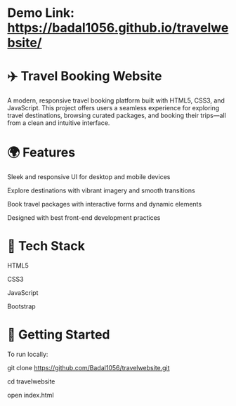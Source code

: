 # Demo Link: https://badal1056.github.io/travelwebsite/


# ✈️ Travel Booking Website

A modern, responsive travel booking platform built with HTML5, CSS3, and JavaScript. This project offers users a seamless experience for exploring travel destinations, browsing curated packages, and booking their trips—all from a clean and intuitive interface.


# 🌍 Features

Sleek and responsive UI for desktop and mobile devices

Explore destinations with vibrant imagery and smooth transitions

Book travel packages with interactive forms and dynamic elements

Designed with best front-end development practices


# 🔧 Tech Stack

HTML5

CSS3

JavaScript

Bootstrap


# 🚀 Getting Started

To run locally:

git clone https://github.com/Badal1056/travelwebsite.git

cd travelwebsite

open index.html
